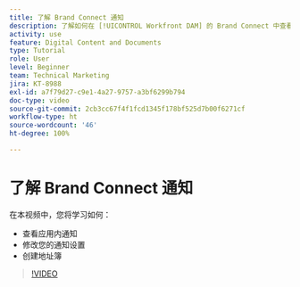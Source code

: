 ```yaml
---
title: 了解 Brand Connect 通知
description: 了解如何在 [!UICONTROL Workfront DAM] 的 Brand Connect 中查看应用程序内通知、修改通知设置以及创建地址簿。
activity: use
feature: Digital Content and Documents
type: Tutorial
role: User
level: Beginner
team: Technical Marketing
jira: KT-8988
exl-id: a7f79d27-c9e1-4a27-9757-a3bf6299b794
doc-type: video
source-git-commit: 2cb3cc67f4f1fcd1345f178bf525d7b00f6271cf
workflow-type: ht
source-wordcount: '46'
ht-degree: 100%

---
```


# 了解 Brand Connect 通知

在本视频中，您将学习如何：

* 查看应用内通知
* 修改您的通知设置
* 创建地址簿

>[!VIDEO](https://video.tv.adobe.com/v/335250/?quality=12&learn=on)
